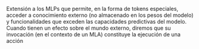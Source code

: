 Extensión a los MLPs que permite, en la forma de tokens especiales, acceder a conocimiento externo (no almacenado en los pesos del modelo) y funcionalidades que exceden las capacidades predictivas del modelo. 
Cuando tienen un efecto sobre el mundo externo, diremos que su invocación (en el contexto de un MLA) constituye la ejecución de una acción